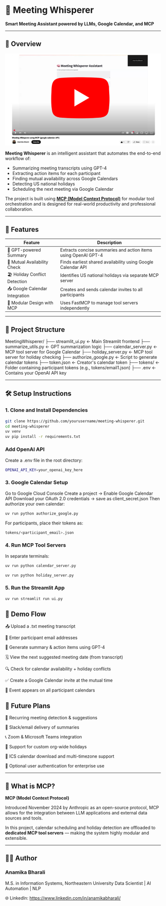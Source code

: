 # 🧠 Meeting Whisperer

**Smart Meeting Assistant powered by LLMs, Google Calendar, and MCP**

---

## 📌 Overview
[![Watch the video](demo-thumbnail.png)](https://www.youtube.com/watch?v=loO_aYronZI&t=5s)

**Meeting Whisperer** is an intelligent assistant that automates the end-to-end workflow of:

- Summarizing meeting transcripts using GPT-4
- Extracting action items for each participant
- Finding mutual availability across Google Calendars
- Detecting US national holidays
- Scheduling the next meeting via Google Calendar

The project is built using [**MCP (Model Context Protocol)**](https://modelcontextprotocol.io/) for modular tool orchestration and is designed for real-world productivity and professional collaboration.

---


## 🚀 Features

| Feature                           | Description |
|----------------------------------|-------------|
| 🧠 GPT-powered Summary           | Extracts concise summaries and action items using OpenAI GPT-4 |
| 📅 Mutual Availability Check     | Finds earliest shared availability using Google Calendar API |
| 🏖️ Holiday Conflict Detection    | Identifies US national holidays via separate MCP server |
| 📤 Google Calendar Integration   | Creates and sends calendar invites to all participants |
| 🔌 Modular Design with MCP       | Uses FastMCP to manage tool servers independently |

---

## 📁 Project Structure

MeetingWhisperer/
├── streamlit_ui.py            ← Main Streamlit frontend
├── summarize_utils.py         ← GPT summarization logic
├── calendar_server.py         ← MCP tool server for Google Calendar
├── holiday_server.py          ← MCP tool server for holiday checking
├── authorize_google.py        ← Script to generate calendar tokens
├── token.json                 ← Creator's calendar token
├── tokens/                    ← Folder containing participant tokens (e.g., tokens/email1.json)
├── .env                       ← Contains your OpenAI API key

---

## 🛠️ Setup Instructions

### 1. Clone and Install Dependencies

```bash
git clone https://github.com/yourusername/meeting-whisperer.git
cd meeting-whisperer
uv venv
uv pip install -r requirements.txt
```


### Add OpenAI API

Create a .env file in the root directory:
```bash
OPENAI_API_KEY=your_openai_key_here
```

### 3. Google Calendar Setup
Go to Google Cloud Console
Create a project → Enable Google Calendar API
Download your OAuth 2.0 credentials → save as client_secret.json
Then authorize your own calendar:
```bash
uv run python authorize_google.py
```
For participants, place their tokens as:
```bash
tokens/<participant_email>.json
```
### 4. Run MCP Tool Servers
In separate terminals:
```bash
uv run python calendar_server.py
```
```bash
uv run python holiday_server.py
```
### 5. Run the Streamlit App
```bash
uv run streamlit run ui.py
```
## 🎥 Demo Flow

📤 Upload a .txt meeting transcript

📧 Enter participant email addresses

🧠 Generate summary & action items using GPT-4

🗓️ View the next suggested meeting date (from transcript)

🔍 Check for calendar availability + holiday conflicts

✅ Create a Google Calendar invite at the mutual time

📨 Event appears on all participant calendars

## 🧠 Future Plans

🔁 Recurring meeting detection & suggestions

💬 Slack/email delivery of summaries

📞 Zoom & Microsoft Teams integration

🏢 Support for custom org-wide holidays

📅 ICS calendar download and multi-timezone support

👤 Optional user authentication for enterprise use

---

## 🧬 What is MCP?

**MCP (Model Context Protocol)** 

Introduced November 2024 by Anthropic as an open-source protocol, MCP allows for the integration between LLM applications and external data sources and tools.

In this project, calendar scheduling and holiday detection are offloaded to **dedicated MCP tool servers** — making the system highly modular and extensible.

---

## 👩‍💻 Author

### Anamika Bharali
M.S. in Information Systems, Northeastern University
Data Scientist | AI Automation | NLP

🌐 LinkedIn: https://www.linkedin.com/in/anamikabharali/ 

